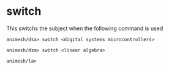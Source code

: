 # switch <subject>

This switchs the subject when the following command is used

```
animesh/dsa> switch <digital systems microcontrollers>

animesh/dsm> switch <linear algebra>

animesh/la> 

```
